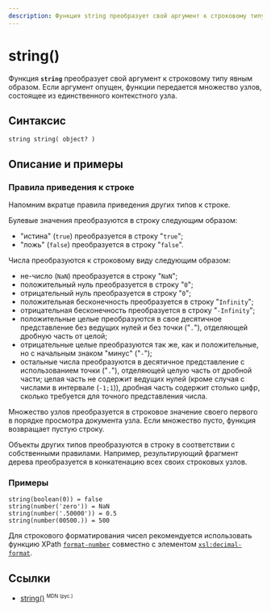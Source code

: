 ```yaml
---
description: Функция string преобразует свой аргумент к строковому типу явным образом
---
```


# string()

Функция **`string`** преобразует свой аргумент к строковому типу явным образом. Если аргумент опущен, функции передается множество узлов, состоящее из единственного контекстного узла.

## Синтаксис

```
string string( object? )
```

## Описание и примеры

### Правила приведения к строке

Напомним вкратце правила приведения других типов к строке.

Булевые значения преобразуются в строку следующим образом:

- "истина" (`true`) преобразуется в строку "`true`";
- "ложь" (`false`) преобразуется в строку "`false`".

Числа преобразуются к строковому виду следующим образом:

- не-число (`NaN`) преобразуется в строку "`NaN`";
- положительный нуль преобразуется в строку "`0`";
- отрицательный нуль преобразуется в строку "`0`";
- положительная бесконечность преобразуется в строку "`Infinity`";
- отрицательная бесконечность преобразуется в строку "`-Infinity`";
- положительные целые преобразуются в свое десятичное представление без ведущих нулей и без точки ("`.`"), отделяющей дробную часть от целой;
- отрицательные целые преобразуются так же, как и положительные, но с начальным знаком "минус" ("`-`");
- остальные числа преобразуются в десятичное представление с использованием точки ("`.`"), отделяющей целую часть от дробной части; целая часть не содержит ведущих нулей (кроме случая с числами в интервале (`-1;1`)), дробная часть содержит столько цифр, сколько требуется для точного представления числа.

Множество узлов преобразуется в строковое значение своего первого в порядке просмотра документа узла. Если множество пусто, функция возвращает пустую строку.

Объекты других типов преобразуются в строку в соответствии с собственными правилами. Например, результирующий фрагмент дерева преобразуется в конкатенацию всех своих строковых узлов.

### Примеры

```
string(boolean(0)) = false
string(number('zero')) = NaN
string(number('.50000')) = 0.5
string(number(00500.)) = 500
```

Для строкового форматирования чисел рекомендуется использовать функцию XPath [`format-number`](format-number.md) совместно с элементом [`xsl:decimal-format`](../xslt/xsl-decimal-format.md).

## Ссылки

- [string()](https://developer.mozilla.org/en-US/docs/Web/XPath/Functions/string) <sup><small>MDN (рус.)</small></sup>
